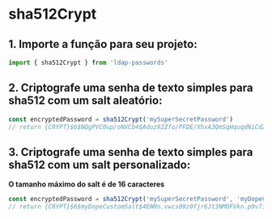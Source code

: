 # sha512Crypt

## 1. Importe a função para seu projeto:
```ts
import { sha512Crypt } from 'ldap-passwords'
```

## 2. Criptografe uma senha de texto simples para sha512 com um salt aleatório:
```ts
const encryptedPassword = sha512Crypt('mySuperSecretPassword')
// return {CRYPT}$6$NQgPVC0up/oNVCb4$Aduz92Zfo/PFDE/XhvA3QmSqHquqdNiCdZvc9N5/UTpEUepMdd/6Mq/TeoM07wvyxHpg8ELGVzTWZt2e7Z9LY/
```

## 3. Criptografe uma senha de texto simples para sha512 com um salt personalizado:
**O tamanho máximo do salt é de 16 caracteres**
```ts
const encryptedPassword = sha512Crypt('mySuperSecretPassword', 'myDopeCustomSalt')
// return {CRYPT}$6$myDopeCustomSalt$4ENRn.vwcs09z0fjr6Jt3NMOFVkn.p9v7ilDcK/CwRnQm48Y5HawkiGivh4gBTLwSY4SQNfCAe05E1nCTpZ0u.
```
